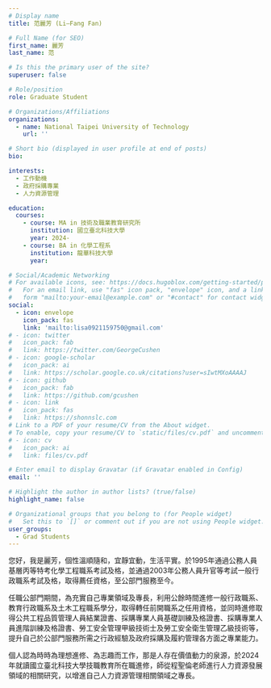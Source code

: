 ```yaml
---
# Display name
title: 范麗芳 (Li–Fang Fan)

# Full Name (for SEO)
first_name: 麗芳
last_name: 范

# Is this the primary user of the site?
superuser: false

# Role/position
role: Graduate Student

# Organizations/Affiliations
organizations:
  - name: National Taipei University of Technology
    url: ''

# Short bio (displayed in user profile at end of posts)
bio:

interests:
  - 工作動機
  - 政府採購專業
  - 人力資源管理

education:
  courses:
    - course: MA in 技術及職業教育研究所
      institution: 國立臺北科技大學
      year: 2024-
    - course: BA in 化學工程系  
      institution: 龍華科技大學
      year:

# Social/Academic Networking
# For available icons, see: https://docs.hugoblox.com/getting-started/page-builder/#icons
#   For an email link, use "fas" icon pack, "envelope" icon, and a link in the
#   form "mailto:your-email@example.com" or "#contact" for contact widget.
social:
  - icon: envelope
    icon_pack: fas
    link: 'mailto:lisa0921159750@gmail.com'
# - icon: twitter
#   icon_pack: fab
#   link: https://twitter.com/GeorgeCushen
# - icon: google-scholar
#   icon_pack: ai
#   link: https://scholar.google.co.uk/citations?user=sIwtMXoAAAAJ
# - icon: github
#   icon_pack: fab
#   link: https://github.com/gcushen
# - icon: link
#   icon_pack: fas
#   link: https://shonnslc.com
# Link to a PDF of your resume/CV from the About widget.
# To enable, copy your resume/CV to `static/files/cv.pdf` and uncomment the lines below.
# - icon: cv
#   icon_pack: ai
#   link: files/cv.pdf

# Enter email to display Gravatar (if Gravatar enabled in Config)
email: ''

# Highlight the author in author lists? (true/false)
highlight_name: false

# Organizational groups that you belong to (for People widget)
#   Set this to `[]` or comment out if you are not using People widget.
user_groups:
  - Grad Students
---
```


您好，我是麗芳，個性溫順隨和，宜靜宜動，生活平實。於1995年通過公務人員基層丙等特考化學工程職系考試及格，並通過2003年公務人員升官等考試一般行政職系考試及格，取得薦任資格，至公部門服務至今。

任職公部門期間，為充實自己專業領域及專長，利用公餘時間進修一般行政職系、教育行政職系及土木工程職系學分，取得轉任前開職系之任用資格，並同時進修取得公共工程品質管理人員結業證書、採購專業人員基礎訓練及格證書、採購專業人員進階訓練及格證書、勞工安全管理甲級技術士及勞工安全衛生管理乙級技術等，提升自己於公部門服務所需之行政經驗及政府採購及履約管理各方面之專業能力。

個人認為時時為理想進修、為志趣而工作，那是人存在價值動力的泉源，於2024年就讀國立臺北科技大學技職教育所在職進修，師從程聖倫老師進行人力資源發展領域的相關研究，以增進自己人力資源管理相關領域之專長。